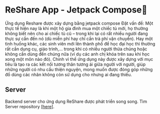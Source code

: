 # ReShare App - Jetpack Compose🚧
Ứng dụng Reshare được xây dựng bằng jetpack compose
Đặt vấn đề: Một thực tế hiện nay là khi một hộ gia đình mua một chiếc tủ mới, họ thường không biết nên cho ai chiếc tủ cũ – trong khi lại có rất nhiều người đang thực sự cần đến nó (dù miễn phí hay chỉ cần trả phí vận chuyển). Hay một tình huống khác, các sinh viên mới lên thành phố để học đại học thì thường rất cần dụng cụ, giáo trình,... trong khi có nhiều người thừa chúng hoặc không cần dùng đến chúng nữa (ví dụ các anh chị khóa trên sau khi học xong một môn nào đó). Chính vì thế ứng dụng này được xây dựng với mục tiêu là tạo ra các kết nối tương thân tương ái giữa người với người, giúp những người có nhu cầu thiện nguyện, mong muốn được đóng góp những đồ dùng các nhân không còn sử dụng cho nhưng ai đang thiếu.

## Server
Backend server cho ứng dụng ReShare được phát triển song song. Tìm Server repository [[here]](https://github.com/DinhThang66/ReShare_backend).
